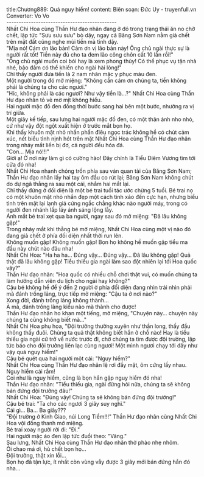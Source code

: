 title:Chương889: Quá nguy hiểm!
content:
Biên soạn: Đức Uy - truyenfull.vn<br>Converter: Vo Vo<br>---------------------------------------------<br>Nhất Chi Hoa cùng Thần Hư đạo nhân đang ở đó trong trạng thái ăn no chờ chết, lập tức "Sưu sưu sưu" bò dậy, ngay cả Băng Sơn Nam nằm giả chết trên mặt đất cũng nghe mùi tiền mà tỉnh dậy.<br>"Mịa nó! Cám ơn lão bản! Cảm ơn vị lão bản này! Ông chủ ngài thực sự là người rất tốt! Tiền này đủ cho ta đem lão công chôn cất 10 lần rồi!"<br>"Ông chủ ngài muốn coi bói hay là xem phong thủy! Có thể phục vụ tận nhà nhé, bảo đảm có thể khiến cho ngài hài lòng!"<br>Chỉ thấy người đưa tiền là 2 nam nhân mặc y phục màu đen.<br>Một người trong đó mở miệng: "Không cần cám ơn chúng ta, tiền không phải là chúng ta cho các ngươi."<br>"Híc, không phải là các ngươi? Như vậy tiền là...?" Nhất Chi Hoa cùng Thần Hư đạo nhân tỏ vẻ mờ mịt không hiểu.<br>Hai người mặc đồ đen đồng thời bước sang hai bên một bước, nhường ra vị trí giữa.<br>Một giây kế tiếp, sau lưng hai người mặc đồ đen, có một thân ảnh nho nhỏ, cứ như vậy đột ngột xuất hiện ở trước mắt bọn họ.<br>Khi thấy khuôn mặt nhỏ nhắn phấn điêu ngọc trác không hề có chút cảm xúc, nét biểu tình nịnh hót trên mặt Nhất Chi Hoa cùng Thần Hư đạo nhân trong nháy mắt liền bị đơ, cả người đều hóa đá.<br>"Con... Mịa nó!!!"<br>Giời ạ! Ở nơi này làm gì có cường hào! Đây chính là Tiểu Diêm Vương tìm tới cửa đó nha!<br>Nhất Chi Hoa nhanh chóng trốn phía sau ván quan tài của Băng Sơn Nam; Thần Hư đạo nhân lấy hai tay ôm đầu co rút lại; Băng Sơn Nam không chút do dự ngã thẳng ra sau một cái, nhắm hai mắt lại.<br>Chỉ thấy đứng ở đối diện là một bé trai tuổi tác ước chừng 5 tuổi. Bé trai nọ có một khuôn mặt nhỏ nhắn đẹp một cách tinh xảo đến cực hạn, nhưng biểu tình trên mặt lại lạnh giá cứng ngắc chẳng khác nào người máy, trong có người đen nhánh lấp láy ánh sáng lộng lẫy.<br>Ánh mắt bé trai xẹt qua ba người, ngay sau đó mở miệng: "Đã lâu không gặp!"<br>Trong nháy mắt khi thằng bé mở miệng, Nhất Chi Hoa cùng một vị nào đó đang giả chết ở phía đối diện nhất thời run lên.<br>Không muốn gặp! Không muốn gặp! Bọn họ không hề muốn gặp tiểu ma đầu này chút nào đâu nha!<br>Nhất Chi Hoa: "Ha ha ha... Đúng vậy... Đúng vậy... Đã lâu không gặp! Quả thật đã lâu không gặp! Tiểu thiếu gia ngài làm sao đột nhiên lại tới Hoa quốc vậy?"<br>Thần Hư đạo nhân: "Hoa quốc có nhiều chỗ chơi thật vui, có muốn chúng ta làm hướng dẫn viên du lịch cho ngài hay không?"<br>Cậu bé không hề để ý đến 2 người ở phía đối diện đang nhìn trái nhìn phải mà đánh trống lảng, trực tiếp mở miệng: "Cậu ta ở nơi nào?"<br>Xong đời, đánh trống lảng không thành...<br>À mà, đánh trống lảng kiểu nào mà thành cho được!<br>Thần Hư đạo nhân ho khan một tiếng, mở miệng, "Chuyện này... chuyện này chúng ta cũng không biết mà..."<br>Nhất Chi Hoa phụ họa, "Đội trưởng thường xuyên như thần long, thấy đầu không thấy đuôi. Chúng ta quả thật không biết hắn ở chỗ nào! Hay là tiểu thiếu gia ngài cứ trở về nước trước đi, chờ chúng ta tìm được đội trưởng, lập tức báo cho đội trưởng liên lạc cùng ngươi! Một mình ngươi chạy tới đây như vậy quá nguy hiểm!"<br>Cậu bé quét qua hai người một cái: "Nguy hiểm?"<br>Nhất Chi Hoa cùng Thần Hư đạo nhân lệ rơi đầy mặt, ôm cứng lấy nhau. Nguy hiểm cái rắm!<br>Coi như là nguy hiểm, cũng là bọn hắn gặp nguy hiểm đó nha!<br>Thần Hư đạo nhân: "Tiểu thiếu gia, ngài đừng hỏi nữa, chúng ta sẽ không bán đứng đội trưởng đâu!"<br>Nhất Chi Hoa: "Đúng vậy! Chúng ta sẽ không bán đứng đội trưởng!"<br>Cậu bé trai: "Ta cho các ngươi 3 giây suy nghĩ."<br>Cái gì... Ba... Ba giây???<br>"Đội trường ở Kinh Giao, núi Long Tiềm!!!" Thần Hư đạo nhân cùng Nhất Chi Hoa vội đồng thanh mở miệng.<br>Bé trai xoay người rời đi: "Đi."<br>Hai người mặc áo đen lập tức đuổi theo: "Vâng."<br>Sau lưng, Nhất Chi Hoa cùng Thần Hư đạo nhân thở phào nhẹ nhõm.<br>Ôi chao má ơi, hù chết bọn họ...<br>Đội trưởng, thật xin lỗi...<br>Bọn họ đã tận lực, ít nhất còn vùng vẫy được 3 giây mới bán đứng hắn đó nha...